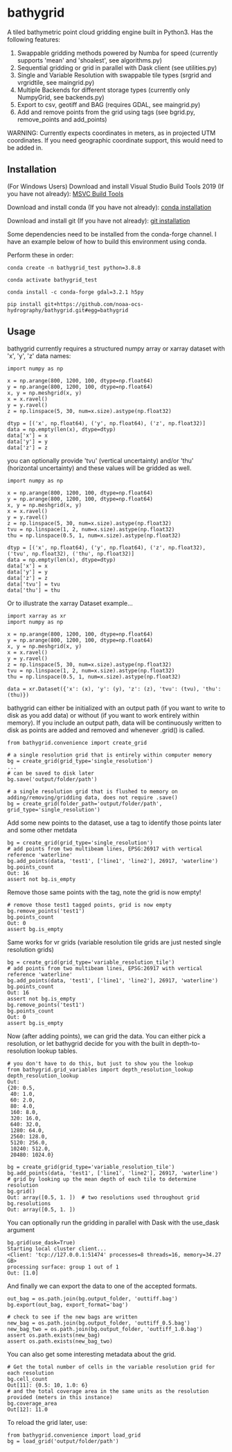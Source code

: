 # bathygrid

A tiled bathymetric point cloud gridding engine built in Python3.  Has the following features:

1. Swappable gridding methods powered by Numba for speed (currently supports 'mean' and 'shoalest', see algorithms.py)
2. Sequential gridding or grid in parallel with Dask client (see utilities.py)
3. Single and Variable Resolution with swappable tile types (srgrid and vrgridtile, see maingrid.py)
4. Multiple Backends for different storage types (currently only NumpyGrid, see backends.py)
5. Export to csv, geotiff and BAG (requires GDAL, see maingrid.py)
6. Add and remove points from the grid using tags (see bgrid.py, remove_points and add_points)

WARNING: Currently expects coordinates in meters, as in projected UTM coordinates.  If you need geographic coordinate support,
this would need to be added in. 

## Installation

(For Windows Users) Download and install Visual Studio Build Tools 2019 (If you have not already): [MSVC Build Tools](https://visualstudio.microsoft.com/visual-cpp-build-tools/)

Download and install conda (If you have not already): [conda installation](https://docs.conda.io/projects/conda/en/latest/user-guide/install/)

Download and install git (If you have not already): [git installation](https://git-scm.com/book/en/v2/Getting-Started-Installing-Git)

Some dependencies need to be installed from the conda-forge channel.  I have an example below of how to build this environment using conda.

Perform these in order:

`conda create -n bathygrid_test python=3.8.8 `

`conda activate bathygrid_test `

`conda install -c conda-forge gdal=3.2.1 h5py`

`pip install git+https://github.com/noaa-ocs-hydrography/bathygrid.git#egg=bathygrid`

##  Usage

bathygrid currently requires a structured numpy array or xarray dataset with 'x', 'y', 'z' data names:

```
import numpy as np

x = np.arange(800, 1200, 100, dtype=np.float64)
y = np.arange(800, 1200, 100, dtype=np.float64)
x, y = np.meshgrid(x, y)
x = x.ravel()
y = y.ravel()
z = np.linspace(5, 30, num=x.size).astype(np.float32)

dtyp = [('x', np.float64), ('y', np.float64), ('z', np.float32)]
data = np.empty(len(x), dtype=dtyp)
data['x'] = x
data['y'] = y
data['z'] = z
```

you can optionally provide 'tvu' (vertical uncertainty) and/or 'thu' (horizontal uncertainty) and these values will be
gridded as well.

```
import numpy as np

x = np.arange(800, 1200, 100, dtype=np.float64)
y = np.arange(800, 1200, 100, dtype=np.float64)
x, y = np.meshgrid(x, y)
x = x.ravel()
y = y.ravel()
z = np.linspace(5, 30, num=x.size).astype(np.float32)
tvu = np.linspace(1, 2, num=x.size).astype(np.float32)
thu = np.linspace(0.5, 1, num=x.size).astype(np.float32)

dtyp = [('x', np.float64), ('y', np.float64), ('z', np.float32), ('tvu', np.float32), ('thu', np.float32)]
data = np.empty(len(x), dtype=dtyp)
data['x'] = x
data['y'] = y
data['z'] = z
data['tvu'] = tvu
data['thu'] = thu
```

Or to illustrate the xarray Dataset example...

```
import xarray as xr
import numpy as np

x = np.arange(800, 1200, 100, dtype=np.float64)
y = np.arange(800, 1200, 100, dtype=np.float64)
x, y = np.meshgrid(x, y)
x = x.ravel()
y = y.ravel()
z = np.linspace(5, 30, num=x.size).astype(np.float32)
tvu = np.linspace(1, 2, num=x.size).astype(np.float32)
thu = np.linspace(0.5, 1, num=x.size).astype(np.float32)

data = xr.Dataset({'x': (x), 'y': (y), 'z': (z), 'tvu': (tvu), 'thu': (thu)})
```

bathygrid can either be initialized with an output path (if you want to write to disk as you add data) or without (if 
you want to work entirely within memory).  If you include an output path, data will be continuously written to disk as 
points are added and removed and whenever .grid() is called.

```
from bathygrid.convenience import create_grid

# a single resolution grid that is entirely within computer memory
bg = create_grid(grid_type='single_resolution')
...
# can be saved to disk later
bg.save('output/folder/path')

# a single resolution grid that is flushed to memory on adding/removing/gridding data, does not require .save()
bg = create_grid(folder_path='output/folder/path', grid_type='single_resolution')
```

Add some new points to the dataset, use a tag to identify those points later and some other metdata

```
bg = create_grid(grid_type='single_resolution')
# add points from two multibeam lines, EPSG:26917 with vertical reference 'waterline'
bg.add_points(data, 'test1', ['line1', 'line2'], 26917, 'waterline')
bg.points_count
Out: 16
assert not bg.is_empty
```

Remove those same points with the tag, note the grid is now empty!

```
# remove those test1 tagged points, grid is now empty
bg.remove_points('test1')
bg.points_count
Out: 0
assert bg.is_empty
```

Same works for vr grids (variable resolution tile grids are just nested single resolution grids)

```
bg = create_grid(grid_type='variable_resolution_tile')
# add points from two multibeam lines, EPSG:26917 with vertical reference 'waterline'
bg.add_points(data, 'test1', ['line1', 'line2'], 26917, 'waterline')
bg.points_count
Out: 16
assert not bg.is_empty
bg.remove_points('test1')
bg.points_count
Out: 0
assert bg.is_empty
```

Now (after adding points), we can grid the data.  You can either pick a resolution, or let bathygrid decide for you with 
the built in depth-to-resolution lookup tables.

```
# you don't have to do this, but just to show you the lookup
from bathygrid.grid_variables import depth_resolution_lookup
depth_resolution_lookup
Out: 
{20: 0.5,
 40: 1.0,
 60: 2.0,
 80: 4.0,
 160: 8.0,
 320: 16.0,
 640: 32.0,
 1280: 64.0,
 2560: 128.0,
 5120: 256.0,
 10240: 512.0,
 20480: 1024.0}

bg = create_grid(grid_type='variable_resolution_tile')
bg.add_points(data, 'test1', ['line1', 'line2'], 26917, 'waterline')
# grid by looking up the mean depth of each tile to determine resolution
bg.grid()
Out: array([0.5, 1. ])  # two resolutions used throughout grid
bg.resolutions
Out: array([0.5, 1. ])
```

You can optionally run the gridding in parallel with Dask with the use_dask argument

```
bg.grid(use_dask=True)
Starting local cluster client...
<Client: 'tcp://127.0.0.1:51474' processes=8 threads=16, memory=34.27 GB>
processing surface: group 1 out of 1
Out: [1.0]
```

And finally we can export the data to one of the accepted formats.

```
out_bag = os.path.join(bg.output_folder, 'outtiff.bag')
bg.export(out_bag, export_format='bag')

# check to see if the new bags are written
new_bag = os.path.join(bg.output_folder, 'outtiff_0.5.bag')
new_bag_two = os.path.join(bg.output_folder, 'outtiff_1.0.bag')
assert os.path.exists(new_bag)
assert os.path.exists(new_bag_two)
```

You can also get some interesting metadata about the grid.

```
# Get the total number of cells in the variable resolution grid for each resolution
bg.cell_count
Out[11]: {0.5: 10, 1.0: 6}
# and the total coverage area in the same units as the resolution provided (meters in this instance)
bg.coverage_area
Out[12]: 11.0
```

To reload the grid later, use:

```
from bathygrid.convenience import load_grid
bg = load_grid('output/folder/path')
```